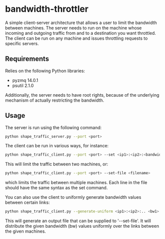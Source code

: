 # bandwidth-throttler
A simple client-server architecture that allows a user to limit the bandwidth between machines.
The server needs to run on the machine whose incoming and outgoing traffic from and to a destination
you want throttled. The client can be run on any machine and issues throttling requests to specific
servers.

## Requirements
Relies on the following Python libraries:
* pyzmq 14.0.1
* psutil 2.1.0

Additionally, the server needs to have root rights, because of the underlying mechanism of
actually restricting the bandwidth.


## Usage
The server is run using the following command:
```bash
python shape_traffic_server.py --port <port>
```
The client can be run in various ways, for instance:
```bash
python shape_traffic_client.py --port <port> --set <ip1>:<ip2>:<bandwidth>
```
This will limit the traffic between two machines, or:
```bash
python shape_traffic_client.py --port <port> --set-file <filename>
```
which limits the traffic between multiple machines. Each line in the file should
have the same syntax as the set command.

You can also use the client to uniformly generate bandwidth values between certain links:
```bash
python shape_traffic_client.py --generate-uniform <ip1>:<ip2>:.. <bw1>:<bw2>:.. <output_file>
```
This will generate an output file that can be supplied to '--set-file'. It will distribute the
given bandwidth (bw) values uniformly over the links between the given machines.
